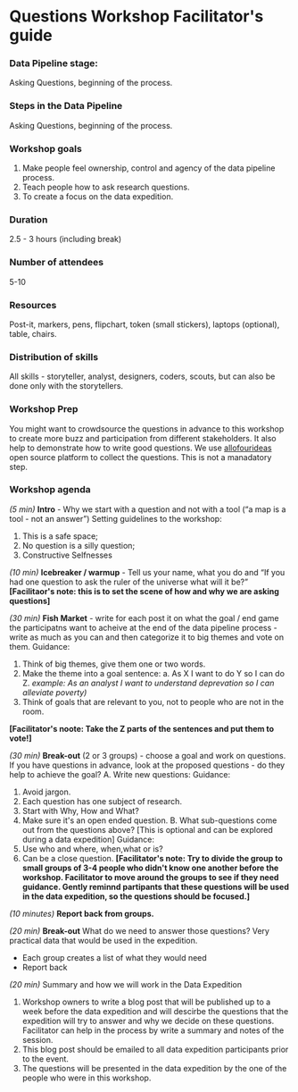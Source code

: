 # Questions Workshop Facilitator's guide

### Data Pipeline stage: 
Asking Questions, beginning of the process.

### Steps in the Data Pipeline
Asking Questions, beginning of the process.

### Workshop goals
1. Make people feel ownership, control and agency of the data pipeline process.
2. Teach people how to ask research questions.
3. To create a focus on the data expedition.

### Duration 
2.5 - 3 hours (including break)

### Number of attendees
5-10

### Resources
Post-it, markers, pens, flipchart, token (small stickers), laptops (optional), table, chairs. 

### Distribution of skills 
All skills - storyteller, analyst, designers, coders, scouts, but can also be done only with the storytellers.

### Workshop Prep
You might want to crowdsource the questions in advance to this workshop to create more buzz and participation from different stakeholders. It also help to demonstrate how to write good questions. We use [allofourideas](ttps://www.allourideas.org) open source platform to collect the questions. This is not a manadatory step. 

### Workshop agenda
*(5 min)* **Intro** - Why we start with a question and not with a tool (“a map is a tool - not an answer”)
Setting guidelines to the workshop:
1. This is a safe space;
2. No question is a silly question; 
3. Constructive Selfnesses 

*(10 min)* **Icebreaker / warmup** - Tell us your name, what you do and “If you had one question to ask the ruler of the universe what will it be?”
**[Facilitaor's note: this is to set the scene of how and why we are asking questions]** 

*(30 min)* **Fish Market** - write for each post it on what the goal / end game the participatns want to acheive at the end of the data pipeline process  - write as much as you can and then categorize it to big themes and vote on them.
Guidance: 
1. Think of big themes, give them one or two words. 
2. Make the theme into a goal sentence: 
 a. As X I want to do Y so I can do Z. *example: As an analyst I want to understand deprevation so I can alleviate poverty)*
3. Think of goals that are relevant to you, not to people who are not in the room. 

**[Facilitator's noote: Take the Z parts of the sentences and put them to vote!]** 

*(30 min)* **Break-out** (2 or 3 groups) - choose a goal and work on questions. If you have questions in advance, look at the proposed questions - do they help to achieve the goal?
A.  Write new questions:
 Guidance:
 1. Avoid jargon.
 2. Each question has one subject of research.
 3. Start with Why, How and What?
 4. Make sure it's an open ended question.
B. What sub-questions come out from the questions above? [This is optional and can be explored during a data expedition]
Guidance:
  1. Use who and where, when,what or is?
  2. Can be a close question.
**[Facilitator's note: Try to divide the group to small groups of 3-4 people who didn't know one another before the workshop. Facilitator to move around the groups to see if they need guidance. Gently reminnd partipants that these questions will be used in the data expedition, so the questions should be focused.]**

*(10 minutes)* **Report back from groups.**

*(20 min)* **Break-out** What do we need to answer those questions? Very practical data that would be used in the expedition.
* Each group creates a list of what they would need
* Report back

*(20 min)* Summary and how we will work in the Data Expedition
 1. Workshop owners to write a blog post that will be published up to a week before the data expedition and will descirbe the questions that the expedition will try to answer and why we decide on these questions. Facilitator can help in the process by write a summary and notes of the session. 
 2. This blog post should be emailed to all data expedition participants prior to the event.
 3. The questions will be presented in the data expedition by the one of the people who were in this workshop. 
